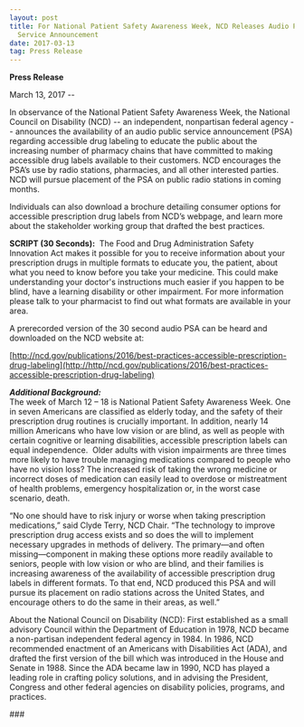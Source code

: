 ```yaml
---
layout: post
title: For National Patient Safety Awareness Week, NCD Releases Audio Public
  Service Announcement
date: 2017-03-13
tag: Press Release
---
```

**Press Release**

March 13, 2017 --

In observance of the National Patient Safety Awareness Week, the National Council on Disability (NCD) -- an independent, nonpartisan federal agency -- announces the availability of an audio public service announcement (PSA) regarding accessible drug labeling to educate the public about the increasing number of pharmacy chains that have committed to making accessible drug labels available to their customers. NCD encourages the PSA’s use by radio stations, pharmacies, and all other interested parties. NCD will pursue placement of the PSA on public radio stations in coming months.

Individuals can also download a brochure detailing consumer options for accessible prescription drug labels from NCD’s webpage, and learn more about the stakeholder working group that drafted the best practices.

**SCRIPT (30 Seconds):**  The Food and Drug Administration Safety Innovation Act makes it possible for you to receive information about your prescription drugs in multiple formats to educate you, the patient, about what you need to know before you take your medicine. This could make understanding your doctor's instructions much easier if you happen to be blind, have a learning disability or other impairment. For more information please talk to your pharmacist to find out what formats are available in your area.

A prerecorded version of the 30 second audio PSA can be heard and downloaded on the NCD website at:

[http://ncd.gov/publications/2016/best-practices-accessible-prescription-drug-labeling](http://http//ncd.gov/publications/2016/best-practices-accessible-prescription-drug-labeling)

***Additional Background:***\
The week of March 12 – 18 is National Patient Safety Awareness Week. One in seven Americans are classified as elderly today, and the safety of their prescription drug routines is crucially important. In addition, nearly 14 million Americans who have low vision or are blind, as well as people with certain cognitive or learning disabilities, accessible prescription labels can equal independence.  Older adults with vision impairments are three times more likely to have trouble managing medications compared to people who have no vision loss? The increased risk of taking the wrong medicine or incorrect doses of medication can easily lead to overdose or mistreatment of health problems, emergency hospitalization or, in the worst case scenario, death.

“No one should have to risk injury or worse when taking prescription medications,” said Clyde Terry, NCD Chair. “The technology to improve prescription drug access exists and so does the will to implement necessary upgrades in methods of delivery. The primary—and often missing—component in making these options more readily available to seniors, people with low vision or who are blind, and their families is increasing awareness of the availability of accessible prescription drug labels in different formats. To that end, NCD produced this PSA and will pursue its placement on radio stations across the United States, and encourage others to do the same in their areas, as well.”

About the National Council on Disability (NCD): First established as a small advisory Council within the Department of Education in 1978, NCD became a non-partisan independent federal agency in 1984. In 1986, NCD recommended enactment of an Americans with Disabilities Act (ADA), and drafted the first version of the bill which was introduced in the House and Senate in 1988. Since the ADA became law in 1990, NCD has played a leading role in crafting policy solutions, and in advising the President, Congress and other federal agencies on disability policies, programs, and practices.                                  

\###